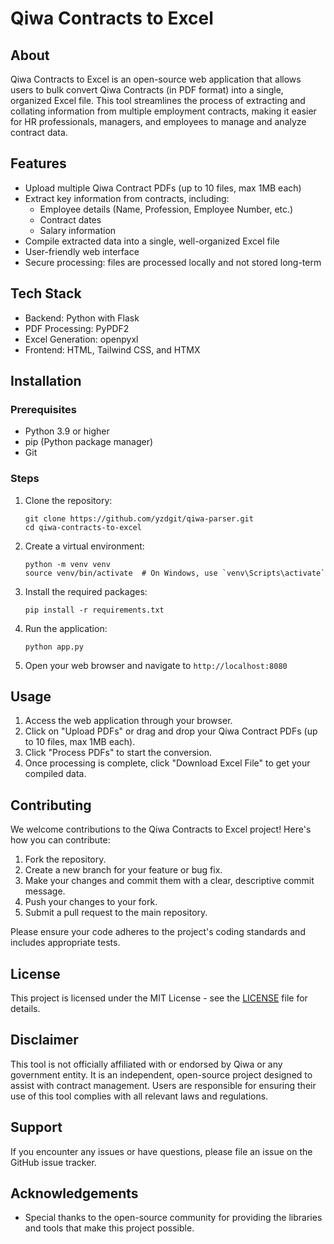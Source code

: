 # Qiwa Contracts to Excel

## About
Qiwa Contracts to Excel is an open-source web application that allows users to bulk convert Qiwa Contracts (in PDF format) into a single, organized Excel file. This tool streamlines the process of extracting and collating information from multiple employment contracts, making it easier for HR professionals, managers, and employees to manage and analyze contract data.

## Features
- Upload multiple Qiwa Contract PDFs (up to 10 files, max 1MB each)
- Extract key information from contracts, including:
  - Employee details (Name, Profession, Employee Number, etc.)
  - Contract dates
  - Salary information
- Compile extracted data into a single, well-organized Excel file
- User-friendly web interface
- Secure processing: files are processed locally and not stored long-term

## Tech Stack
- Backend: Python with Flask
- PDF Processing: PyPDF2
- Excel Generation: openpyxl
- Frontend: HTML, Tailwind CSS, and HTMX

## Installation

### Prerequisites
- Python 3.9 or higher
- pip (Python package manager)
- Git

### Steps
1. Clone the repository:
   ```
   git clone https://github.com/yzdgit/qiwa-parser.git
   cd qiwa-contracts-to-excel
   ```

2. Create a virtual environment:
   ```
   python -m venv venv
   source venv/bin/activate  # On Windows, use `venv\Scripts\activate`
   ```

3. Install the required packages:
   ```
   pip install -r requirements.txt
   ```

4. Run the application:
   ```
   python app.py
   ```

5. Open your web browser and navigate to `http://localhost:8080`

## Usage
1. Access the web application through your browser.
2. Click on "Upload PDFs" or drag and drop your Qiwa Contract PDFs (up to 10 files, max 1MB each).
3. Click "Process PDFs" to start the conversion.
4. Once processing is complete, click "Download Excel File" to get your compiled data.

## Contributing
We welcome contributions to the Qiwa Contracts to Excel project! Here's how you can contribute:

1. Fork the repository.
2. Create a new branch for your feature or bug fix.
3. Make your changes and commit them with a clear, descriptive commit message.
4. Push your changes to your fork.
5. Submit a pull request to the main repository.

Please ensure your code adheres to the project's coding standards and includes appropriate tests.

## License
This project is licensed under the MIT License - see the [LICENSE](LICENSE) file for details.

## Disclaimer
This tool is not officially affiliated with or endorsed by Qiwa or any government entity. It is an independent, open-source project designed to assist with contract management. Users are responsible for ensuring their use of this tool complies with all relevant laws and regulations.

## Support
If you encounter any issues or have questions, please file an issue on the GitHub issue tracker.

## Acknowledgements
- Special thanks to the open-source community for providing the libraries and tools that make this project possible.

